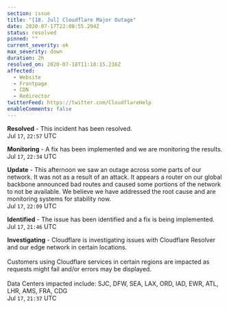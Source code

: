 ```yaml
---
section: issue
title: "[18. Jul] Cloudflare Major Outage"
date: 2020-07-17T22:08:55.294Z
status: resolved
pinned: ""
current_severity: ok
max_severity: down
duration: 2h
resolved_on: 2020-07-18T11:18:15.216Z
affected:
  - Website
  - Frontpage
  - CDN
  - Redirector
twitterFeed: https://twitter.com/CloudflareHelp
enableComments: false
---
```

<!--StartFragment-->

**Resolved** - This incident has been resolved.\
Jul `17`, `22:57` UTC

**Monitoring** - A fix has been implemented and we are monitoring the results.\
Jul `17`, `22:34` UTC

**Update** - This afternoon we saw an outage across some parts of our network. It was not as a result of an attack. It appears a router on our global backbone announced bad routes and caused some portions of the network to not be available. We believe we have addressed the root cause and are monitoring systems for stability now.\
Jul `17`, `22:09` UTC

**Identified** - The issue has been identified and a fix is being implemented.\
Jul `17`, `21:46` UTC

**Investigating** - Cloudflare is investigating issues with Cloudflare Resolver and our edge network in certain locations.\
\
Customers using Cloudflare services in certain regions are impacted as requests might fail and/or errors may be displayed.\
\
Data Centers impacted include: SJC, DFW, SEA, LAX, ORD, IAD, EWR, ATL, LHR, AMS, FRA, CDG\
Jul `17`, `21:37` UTC

<!--EndFragment-->
